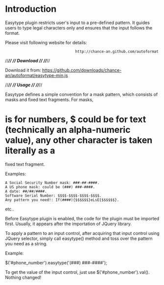 Introduction
============
Easytype plugin restricts user's input to a pre-defined pattern. It guides users to type legal characters only and
ensures that the input follows the format.

Please visit following website for details:

                                    http://chance-an.github.com/autoformat

//*******************************************************************************************************************//
//                                                 Download                                                          //
//*******************************************************************************************************************//

Download it from:
https://github.com/downloads/chance-an/autoformat/easytype-min.js

//*******************************************************************************************************************//
//                                                    Usage                                                          //
//*******************************************************************************************************************//

Easytype defines a simple convention for a mask pattern, which consists of masks and fixed text fragments. For masks,
# is for numbers, $ could be for text (technically an alpha-numeric value), any other character is taken literally as a
fixed text fragment.

Examples:

    A Social Security Number mask: ###-##-####.
    A US phone mask: could be (###) ###-####.
    A date: ##/##/####.
    Software Serial Number: $$$$-$$$$-$$$$-$$$$.
    Any pattern you need!: If(####){$$$$$$}eLsE{$$$$$$}.

etc..

Before Easytype plugin is enabled, the code for the plugin must be imported first. Usually, it appears after the
importation of JQuery library.

<script src="http://code.jquery.com/jquery-1.6.4.js" type="text/javascript"></script>
<script src="{path_to_the_plugin}/easytype-min.js" type="text/javascript"></script>

To apply a pattern to an input control, after acquiring that input control using JQuery selector, simply call easytype()
method and toss over the pattern you need as a string.

Example:

$('#phone_number').easytype('(###) ###-####');

To get the value of the input control, just use $('#phone_number').val(). Nothing changed!

